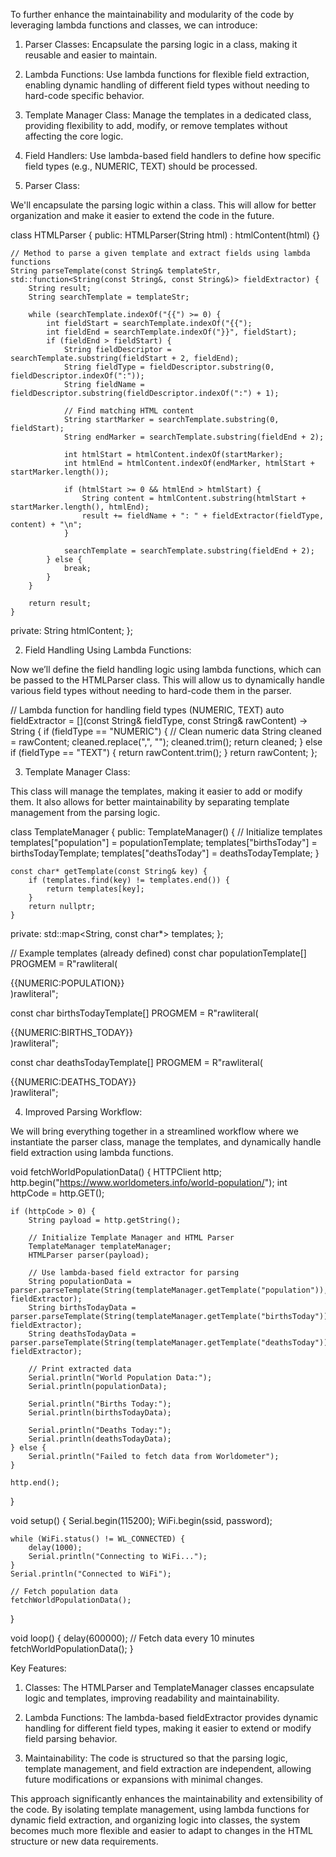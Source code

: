 To further enhance the maintainability and modularity of the code by leveraging lambda functions and classes, we can introduce:

1. Parser Classes: Encapsulate the parsing logic in a class, making it reusable and easier to maintain.


2. Lambda Functions: Use lambda functions for flexible field extraction, enabling dynamic handling of different field types without needing to hard-code specific behavior.


3. Template Manager Class: Manage the templates in a dedicated class, providing flexibility to add, modify, or remove templates without affecting the core logic.


4. Field Handlers: Use lambda-based field handlers to define how specific field types (e.g., NUMERIC, TEXT) should be processed.



1. Parser Class:

We'll encapsulate the parsing logic within a class. This will allow for better organization and make it easier to extend the code in the future.

class HTMLParser {
public:
    HTMLParser(String html) : htmlContent(html) {}

    // Method to parse a given template and extract fields using lambda functions
    String parseTemplate(const String& templateStr, std::function<String(const String&, const String&)> fieldExtractor) {
        String result;
        String searchTemplate = templateStr;

        while (searchTemplate.indexOf("{{") >= 0) {
            int fieldStart = searchTemplate.indexOf("{{");
            int fieldEnd = searchTemplate.indexOf("}}", fieldStart);
            if (fieldEnd > fieldStart) {
                String fieldDescriptor = searchTemplate.substring(fieldStart + 2, fieldEnd);
                String fieldType = fieldDescriptor.substring(0, fieldDescriptor.indexOf(":"));
                String fieldName = fieldDescriptor.substring(fieldDescriptor.indexOf(":") + 1);

                // Find matching HTML content
                String startMarker = searchTemplate.substring(0, fieldStart);
                String endMarker = searchTemplate.substring(fieldEnd + 2);

                int htmlStart = htmlContent.indexOf(startMarker);
                int htmlEnd = htmlContent.indexOf(endMarker, htmlStart + startMarker.length());

                if (htmlStart >= 0 && htmlEnd > htmlStart) {
                    String content = htmlContent.substring(htmlStart + startMarker.length(), htmlEnd);
                    result += fieldName + ": " + fieldExtractor(fieldType, content) + "\n";
                }

                searchTemplate = searchTemplate.substring(fieldEnd + 2);
            } else {
                break;
            }
        }

        return result;
    }

private:
    String htmlContent;
};

2. Field Handling Using Lambda Functions:

Now we’ll define the field handling logic using lambda functions, which can be passed to the HTMLParser class. This will allow us to dynamically handle various field types without needing to hard-code them in the parser.

// Lambda function for handling field types (NUMERIC, TEXT)
auto fieldExtractor = [](const String& fieldType, const String& rawContent) -> String {
    if (fieldType == "NUMERIC") {
        // Clean numeric data
        String cleaned = rawContent;
        cleaned.replace(",", "");
        cleaned.trim();
        return cleaned;
    } else if (fieldType == "TEXT") {
        return rawContent.trim();
    }
    return rawContent;
};

3. Template Manager Class:

This class will manage the templates, making it easier to add or modify them. It also allows for better maintainability by separating template management from the parsing logic.

class TemplateManager {
public:
    TemplateManager() {
        // Initialize templates
        templates["population"] = populationTemplate;
        templates["birthsToday"] = birthsTodayTemplate;
        templates["deathsToday"] = deathsTodayTemplate;
    }

    const char* getTemplate(const String& key) {
        if (templates.find(key) != templates.end()) {
            return templates[key];
        }
        return nullptr;
    }

private:
    std::map<String, const char*> templates;
};

// Example templates (already defined)
const char populationTemplate[] PROGMEM = R"rawliteral(
<div class="maincounter-number">
    <span class="rts-counter">{{NUMERIC:POPULATION}}</span>
</div>)rawliteral";

const char birthsTodayTemplate[] PROGMEM = R"rawliteral(
<div class="sec-counter">
    <span class="rts-counter">{{NUMERIC:BIRTHS_TODAY}}</span>
</div>)rawliteral";

const char deathsTodayTemplate[] PROGMEM = R"rawliteral(
<div class="sec-counter">
    <span class="rts-counter">{{NUMERIC:DEATHS_TODAY}}</span>
</div>)rawliteral";

4. Improved Parsing Workflow:

We will bring everything together in a streamlined workflow where we instantiate the parser class, manage the templates, and dynamically handle field extraction using lambda functions.

void fetchWorldPopulationData() {
    HTTPClient http;
    http.begin("https://www.worldometers.info/world-population/");
    int httpCode = http.GET();

    if (httpCode > 0) {
        String payload = http.getString();

        // Initialize Template Manager and HTML Parser
        TemplateManager templateManager;
        HTMLParser parser(payload);

        // Use lambda-based field extractor for parsing
        String populationData = parser.parseTemplate(String(templateManager.getTemplate("population")), fieldExtractor);
        String birthsTodayData = parser.parseTemplate(String(templateManager.getTemplate("birthsToday")), fieldExtractor);
        String deathsTodayData = parser.parseTemplate(String(templateManager.getTemplate("deathsToday")), fieldExtractor);

        // Print extracted data
        Serial.println("World Population Data:");
        Serial.println(populationData);

        Serial.println("Births Today:");
        Serial.println(birthsTodayData);

        Serial.println("Deaths Today:");
        Serial.println(deathsTodayData);
    } else {
        Serial.println("Failed to fetch data from Worldometer");
    }

    http.end();
}

void setup() {
    Serial.begin(115200);
    WiFi.begin(ssid, password);

    while (WiFi.status() != WL_CONNECTED) {
        delay(1000);
        Serial.println("Connecting to WiFi...");
    }
    Serial.println("Connected to WiFi");

    // Fetch population data
    fetchWorldPopulationData();
}

void loop() {
    delay(600000); // Fetch data every 10 minutes
    fetchWorldPopulationData();
}

Key Features:

1. Classes: The HTMLParser and TemplateManager classes encapsulate logic and templates, improving readability and maintainability.


2. Lambda Functions: The lambda-based fieldExtractor provides dynamic handling for different field types, making it easier to extend or modify field parsing behavior.


3. Maintainability: The code is structured so that the parsing logic, template management, and field extraction are independent, allowing future modifications or expansions with minimal changes.



This approach significantly enhances the maintainability and extensibility of the code. By isolating template management, using lambda functions for dynamic field extraction, and organizing logic into classes, the system becomes much more flexible and easier to adapt to changes in the HTML structure or new data requirements.


